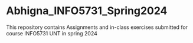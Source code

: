 # Abhigna_INFO5731_Spring2024
This repository contains Assignments and in-class exercises submitted for course INFO5731 UNT in spring 2024
